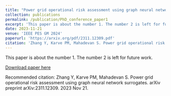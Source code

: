 ```yaml
---
title: "Power grid operational risk assessment using graph neural network surrogates"
collection: publications
permalink: /publication/PhD_conference_paper1
excerpt: 'This paper is about the number 1. The number 2 is left for future work.'
date: 2023-11-21
venue: 'IEEE PES GM 2024'
paperurl: 'https://arxiv.org/pdf/2311.12309.pdf'
citation: 'Zhang Y, Karve PM, Mahadevan S. Power grid operational risk assessment using graph neural network surrogates. *arXiv preprint* arXiv:2311.12309. 2023 Nov 21.'
---
```

This paper is about the number 1. The number 2 is left for future work.

[Download paper here](https://arxiv.org/pdf/2311.12309.pdf)

Recommended citation: Zhang Y, Karve PM, Mahadevan S. Power grid operational risk assessment using graph neural network surrogates. arXiv preprint arXiv:2311.12309. 2023 Nov 21.